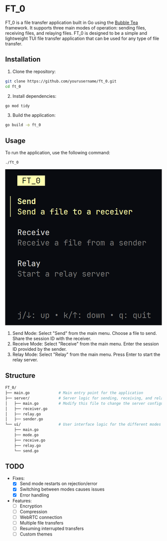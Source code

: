 # FT_0

FT_0 is a file transfer application built in Go using the [Bubble Tea](https://github.com/charmbracelet/bubbletea) framework. It supports three main modes of operation: sending files, receiving files, and relaying files. FT_0 is designed to be a simple and lightweight TUI file transfer application that can be used for any type of file transfer.

## Installation

1. Clone the repository:

```bash
git clone https://github.com/yourusername/ft_0.git
cd ft_0
```

2. Install dependencies:

```bash
go mod tidy
```

3. Build the application:

```bash
go build -o ft_0
```

## Usage

To run the application, use the following command:

```bash
./ft_0
```

![main](media/main.png)

1. Send Mode:
   Select "Send" from the main menu.
   Choose a file to send.
   Share the session ID with the receiver.
2. Receive Mode:
   Select "Receive" from the main menu.
   Enter the session ID provided by the sender.
3. Relay Mode:
   Select "Relay" from the main menu.
   Press Enter to start the relay server.

## Structure

```bash
FT_0/
├── main.go             # Main entry point for the application
├── server/             # Server logic for sending, receiving, and relaying files
│   ├── main.go         # Modify this file to change the server configuration
│   ├── receiver.go
│   ├── relay.go
│   ├── sender.go
└── ui/                 # User interface logic for the different modes
    ├── main.go
    ├── mode.go
    ├── receive.go
    ├── relay.go
    └── send.go
```

## TODO

- Fixes:
  - [x] Send mode restarts on rejection/error
  - [x] Switching between modes causes issues
  - [x] Error handling
- Features:
  - [ ] Encryption
  - [ ] Compression
  - [ ] WebRTC connection
  - [ ] Multiple file transfers
  - [ ] Resuming interrupted transfers
  - [ ] Custom themes
